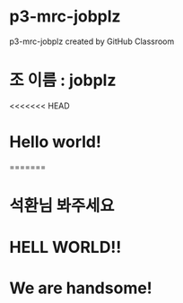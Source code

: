 # p3-mrc-jobplz
p3-mrc-jobplz created by GitHub Classroom

# 조 이름 : jobplz

<<<<<<< HEAD
# Hello world!
=======
# 석환님 봐주세요

# HELL WORLD!!

# We are handsome!
